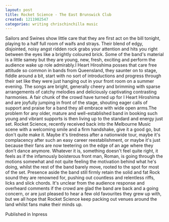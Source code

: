 ```yaml
---
layout: post
title: Rocket Science - The East Brunswick Club
created: 1211902547
categories: writing chrischinchilla music
---
```


Sailors and Swines show little care that they are first act on the bill tonight, playing to a half full room of waifs and strays. Their blend of edgy, disjointed, noisy angst ridden rock grabs your attention and hits you right between the eyes like a brightly coloured brick. Some of the band's material is a little samey but they are young, new, fresh, exciting and perform the audience wake up role admirably.I Heart Hiroshima posses that care free attitude so common in bands from Queensland, they saunter on to stage, fiddle around a bit, start with no sort of introductions and progress through their set like they were just hanging out in your front room on a summer evening. The songs are bright, generally cheery and brimming with sparse arrangements of catchy melodies and deliciously captivating contrasting harmonies. A fair chunk of the crowd have turned up for I Heart Hiroshima and are joyfully jumping in front of the stage, shouting eager calls of support and praise for a band they all embrace with wide open arms.The problem for any older, mature and well-established band in booking such young and vibrant supports is then living up to the standard and energy just set. Rocket Science, recently received back into the Melbourne Music scene with a welcoming smile and a firm handshake, give it a good go, but don't quite make it. Maybe it's tiredness after a nationwide tour, maybe it's complacency after such an easy career reestablishment, or maybe it's just because their fans are now teetering on the edge of an age where they don't dance anymore. Whatever it is, something doesn't feel quite right, it feels as if the infamously boisterous front man, Roman, is going through the motions somewhat and not quite feeling the motivation behind what he's doing, whilst the rest of the band barely move, rooted to the spot for most of the set. Presence aside the band still firmly retain the solid and fat Rock sound they are renowned for, pushing out countless and relentless riffs, licks and slick chords. It's unclear from the audience response and overheard comments if the crowd are glad the band are back and a going concern, or are just pleased to hear a few old favourites they grew up with, but we all hope that Rocket Science keep packing out venues around the land whilst fans make their minds up.

Published in Inpress
